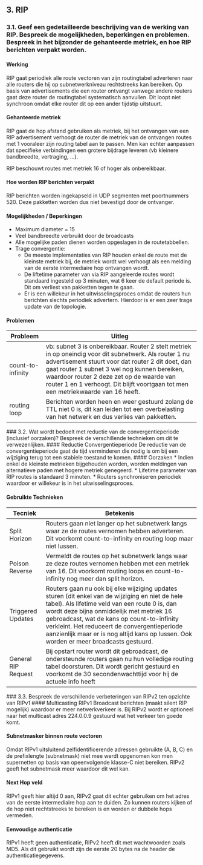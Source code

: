 ## 3. RIP
### 3.1. Geef een gedetailleerde beschrijving van de werking van RIP. Bespreek de mogelijkheden, beperkingen en problemen. Bespreek in het bijzonder de gehanteerde metriek, en hoe RIP berichten verpakt worden.
#### Werking
RIP gaat periodiek alle route vectoren van zijn routingtabel adverteren naar alle routers die hij op subnetwerkniveau rechtstreeks kan bereiken. Op basis van advertisements die een router ontvangt vanwege andere routers gaat deze router de routingtabel systematisch aanvullen. Dit loopt niet synchroon omdat elke router dit op een ander tijdstip uitstuurt.

#### Gehanteerde metriek
RIP gaat de hop afstand gebruiken als metriek, bij het ontvangen van een RIP advertisement verhoogt de router de metriek van de ontvangen routes met 1 vooraleer zijn routing tabel aan te passen. Men kan echter aanpassen dat specifieke verbindingen een grotere bijdrage leveren (vb kleinere bandbreedte, vertraging, ...).

RIP beschouwt routes met metriek 16 of hoger als onbereikbaar.

#### Hoe worden RIP berichten verpakt
RIP berichten worden ingekapseld in UDP segmenten met poortnummers 520. Deze pakketten worden dus niet bevestigd door de ontvanger.

#### Mogelijkheden / Beperkingen
* Maximum diameter = 15
* Veel bandbreedte verbruikt door de broadcasts
* Alle mogelijke paden dienen worden opgeslagen in de routetabbellen.
* Trage convergentie:
    * De meeste implementaties van RIP houden enkel de route met de kleinste metriek bij, de metriek wordt wel verhoogt als een melding van de eerste intermediaire hop ontvangen wordt.
    * De liftetime parameter van via RIP aangeleerde routes wordt standaard ingesteld op 3 minuten, wat 6 keer de default periode is. Dit om verliest van pakketten tegen te gaan.
    * Er is een willekeur in het uitwisselingsproces omdat de routers hun berichten slechts periodiek advertern. Hierdoor is er een zeer trage update van de topologie.

#### Problemen
|Probleem|Uitleg|
|--------|------|
|count-to-infinity|vb: subnet 3 is onbereikbaar. Router 2 stelt metriek in op oneindig voor dit subnetwerk. Als router 1 nu advertisement stuurt voor dat router 2 dit doet, dan gaat router 1 subnet 3 wel nog kunnen bereiken, waardoor router 2 deze zet op de waarde van router 1 en 1 verhoogt. Dit blijft voortgaan tot men een metriekwaarde van 16 heeft.|
|routing loop|Berichten worden heen en weer gestuurd zolang de TTL niet 0 is, dit kan leiden tot een overbelasting van het netwerk en dus verlies van pakketten.|

<p style="page-break-after:always;"></p>
### 3.2. Wat wordt bedoelt met reductie van de convergentieperiode (inclusief oorzaken)? Bespreek de verschillende technieken om dit te verwezenlijken.
#### Reductie Convergentieperiode
De reductie van de convergentieperiode gaat de tijd verminderen die nodig is om bij een wijziging terug tot een stabiele toestand te komen.
#### Oorzaken
* Indien enkel de kleinste metrieken bijgehouden worden, worden meldingen van alternatieve paden met hogere metriek genegeerd.
* Lifetime parameter van RIP routes is standaard 3 minuten.
* Routers synchroniseren periodiek waardoor er willekeur is in het uitwisselingsproces.

#### Gebruikte Technieken 
|Tecniek|Betekenis|
|-------|---------|
|Split Horizon|Routers gaan niet langer op het subnetwerk langs waar ze de routes vernomen hebben adverteren. Dit voorkomt count-to-infinity en routing loop maar niet lussen.|
|Poison Reverse|Vermeldt de routes op het subnetwerk langs waar ze deze routes vernomen hebben met een metriek van 16. Dit voorkomt routing loops en count-to-infinity nog meer dan split horizon.|
|Triggered Updates|Routers gaan nu ook bij elke wijziging updates sturen (dit enkel van de wijziging en niet de hele tabel). Als lifetime veld van een route 0 is, dan wordt deze bijna onmiddelijk met metriek 16 gebroadcast, wat de kans op count-to-infinity verkleint. Het reduceert de convergentieperiode aanzienlijk maar er is nog altijd kans op lussen. Ook worden er meer broadcasts gestuurd.|
|General RIP Request|Bij opstart router wordt dit gebroadcast, de ondersteunde routers gaan nu hun volledige routing tabel doorsturen. Dit wordt gericht gestuurd en voorkomt de 30 secondenwachttijd voor hij de actuele info heeft|

<p style="page-break-after:always;"></p>
### 3.3. Bespreek de verschillende verbeteringen van RIPv2 ten opzichte van RIPv1
#### Multicasting
RIPv1 Broadcast berichten (maakt silent RIP mogelijk) waardoor er meer netwerkverkeer is. Bij RIPv2 wordt er optioneel naar het multicast adres 224.0.0.9 gestuurd wat het verkeer ten goede komt.

#### Subnetmasker binnen route vectoren
Omdat RIPv1 uitsluitend zelfidentificerende adressen gebruikte (A, B, C) en de prefixlengte (subnetmask) niet mee werdt opgenomen kon men supernetten op basis van opeenvolgende klasse-C niet bereiken. RIPv2 geeft het subnetmask meer waardoor dit wel kan.

#### Next Hop veld
RIPv1 geeft hier altijd 0 aan, RIPv2 gaat dit echter gebruiken om het adres van de eerste intermediaire hop aan te duiden. Zo kunnen routers kijken of de hop niet rechtstreeks te bereiken is en worden er dubbele hops vermeden.

#### Eenvoudige authenticatie
RIPv1 heeft geen authenticatie, RIPv2 heeft dit met wachtwoorden zoals MD5. Als dit gebruikt wordt zijn de eerste 20 bytes na de header de authenticatiegegevens.